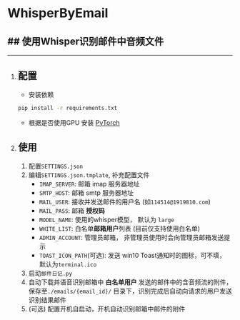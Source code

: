 # WhisperByEmail
## ## 使用Whisper识别邮件中音频文件

---

1. ## 配置

   - 安装依赖

   ~~~bash
   pip install -r requirements.txt
   ~~~

   - 根据是否使用GPU 安装 [PyTorch](https://pytorch.org)

2. ## 使用

   1. 配置`SETTINGS.json`
   2. 编辑`SETTINGS.json.tmplate`, 补充配置文件
      - `IMAP_SERVER`: 邮箱 imap 服务器地址
      - `SMTP_HOST`: 邮箱 smtp 服务器地址
      - `MAIL_USER`: 接收并发送邮件的用户名 (如`114514@1919810.com`)
      - `MAIL_PASS`: 邮箱 **授权码** 
      - `MODEL_NAME`: 使用的whisper模型， 默认为 `large`
      - `WHITE_LIST`: 白名单**邮箱用户**列表 (目前仅支持使用白名单)
      - `ADMIN_ACCOUNT`: 管理员邮箱， 非管理员使用时会向管理员邮箱发送提示
      - `TOAST_ICON_PATH`(可选): 发送 win10 Toast通知时的图标，可不填， 默认为`terminal.ico`
   3. 启动`邮件日记.py`
   4. 自动下载并语音识别邮箱中 **白名单用户** 发送的邮件中的含音频流的附件，保存至`./emails/{email_id}/` 目录下，识别完成后自动向请求的用户发送识别结果邮件 
   5. (可选) 配置开机自启动，开机自动识别邮箱中邮件的附件